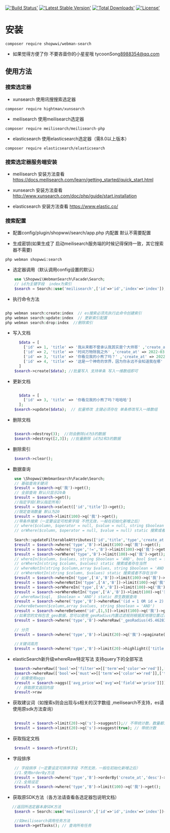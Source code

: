 [!['Build Status'](https://travis-ci.org/shopwwi/webman-search.svg?branch=main)](https://github.com/shopwwi/webman-scout) [!['Latest Stable Version'](https://poser.pugx.org/shopwwi/webman-search/v/stable.svg)](https://packagist.org/packages/shopwwi/webman-search) [!['Total Downloads'](https://poser.pugx.org/shopwwi/webman-search/d/total.svg)](https://packagist.org/packages/shopwwi/webman-search) [!['License'](https://poser.pugx.org/shopwwi/webman-search/license.svg)](https://packagist.org/packages/shopwwi/webman-search)

# 安装

```
composer require shopwwi/webman-search
```

- 如果觉得方便了你 不要吝啬你的小星星哦 tycoonSong<8988354@qq.com>
## 使用方法

### 搜索选定器
- xunsearch 使用讯搜搜索选定器
```
composer require hightman/xunsearch
```
- meilisearch 使用meilisearch选定器
```
composer require meilisearch/meilisearch-php
```
- elasticsearch 使用elasticsearch选定器（需8.0以上版本）
```
composer require elasticsearch/elasticsearch
```
### 搜索选定器服务端安装
- meilisearch 安装方法查看 https://docs.meilisearch.com/learn/getting_started/quick_start.html

- xunsearch 安装方法查看 http://www.xunsearch.com/doc/php/guide/start.installation

- elasticsearch  安装方法查看 https://www.elastic.co/

### 搜索配置

- 配置config/plugin/shopwwi/search/app.php 内配置 默认不需要配置

- 生成密钥(如果生成了 启动meilisearch服务端的时候记得保持一致，其它搜索器不需要)
```
php webman shopwwi:search
```
- 选定器调用（默认调用config设置的默认）
```php
    use \Shopwwi\WebmanSearch\Facade\Search;
    // id为主键字段  index为索引
    $search = Search::use('meilisearch',['id'=>'id','index'=>'index']);
 ```
- 执行命令方法
```php

php webman search:create:index  // es搜索必须先执行此命令创建索引
php webman search:update:index  // 更新索引配置
php webman search:drop:index  //删除索引

 ```
- 写入文档

```php
      $data = [
        ['id' => 1, 'title' => '我从来都不曾承认我其实是个大帅哥' ,'create_at' => 2022-03-24 08:08:08,'type' => 'A'],
        ['id' => 2, 'title' => '时间万物除我之外' ,'create_at' => 2022-03-24 09:08:08,'type' => 'B'],
        ['id' => 3, 'title' => '你看见我的小熊了吗？' ,'create_at' => 2022-03-24 10:08:08,'type' => 'B'],
        ['id' => 4, 'title' => '这是一个神奇的世界，因为你永远不会知道我在哪' ,'create_at' => 2022-03-24 10:08:08,'type' => 'C']
      ]
    $search->create($data); //批量写入 支持单条 写入一维数组即可
 ```

- 更新文档

```php

      $data = [
        ['id' => 3, 'title' => '你看见我的小熊了吗？哈哈哈']
      ];
    $search->update($data);  // 批量修改 主键必须存在 单条修改写入一维数组
 ```

- 删除文档

```php

    $search->destroy(3);  //则会删除id为3的数据
    $search->destroy([2,3]); //批量删除 id为2和3的数据
 ```

- 删除索引

```php
    $search->clear();
 ```

- 数据查询

```php
    use \Shopwwi\WebmanSearch\Facade\Search;
    // 基础查询关键词
    $result = $search->q('我')->get();
    // 全部查询 默认只显示20条
    $result = $search->get();
    //指定字段(默认指定所有)
    $result = $search->select(['id','title'])->get();
    //限定查询数量 默认为20
    $result = $search->limit(100)->q('我')->get();
    //带条件搜索（一定要设定可检索字段 不然无效，一般在初始化新增之后）
    // where($column, $operator = null, $value = null, string $boolean = 'AND') static 搜索
    // orWhere($column, $operator = null, $value = null) static 搜索或者
    
    Search::updateFilterableAttributes(['id','title','type','create_at']);
    $result = $search->where('type','B')->limit(100)->q('我')->get();
    $result = $search->where('type','!=','B')->limit(100)->q('我')->get();
    $result = $search->orWhere('type','B')->limit(100)->q('我')->get();
    // whereIn($column, $values, string $boolean = 'AND', bool $not = false) static 存在当中
    // orWhereIn(string $column, $values) static 搜索或者存在当然
    // whereNotIn(string $column,array $values, string $boolean = 'AND') static 搜索不存在当中
    // orWhereNotIn(string $column, $values) static 搜索或者不存在当中
    $result = $search->whereIn('type',['A','B'])->limit(100)->q('我')->get();
    $result = $search->whereNotIn('type',['A','B'])->limit(100)->q('我')->get();
    $result = $search->orWhereIn('type',['A','B'])->limit(100)->q('我')->get();
    $result = $search->orWhereNotIn('type',['A','B'])->limit(100)->q('我')->get();
    // whereRaw($sql,  $boolean = 'AND') static 原生数据查询
    $result = $search->where('type','B')->whereRaw('(id = 1 OR id = 2)')->limit(100)->q('我')->get();
    //whereBetween($column,array $values, string $boolean = 'AND')
    $result = $search->whereBetween('id',[1,5])->limit(100)->q('我')->get();
    //如果您的文档包含_geo数据，您可以使用_geoRadius内置过滤规则根据其地理位置过滤结果
    $result = $search->where('type','B')->whereRaw('_geoRadius(45.4628328, 9.1076931, 2000)')->limit(100)->q('我')->get();
    
    // 分页
    $result = $search->where('type','B')->limit(20)->q('我')->paginate(\request()->input('page',1));
    
    //关键词高亮
    $result = $search->where('type','B')->limit(20)->highlight(['title'])->q('我')->paginate(\request()->input('page',1));

 ```
- elasticSearch新升级whereRaw特定写法 支持query下的全部写法
```php
    $search->whereRaw(['bool'=>['filter'=>[['term'=>['color'=>'red']],['term'=>['color'=>'blue']]]]]);
    $search->whereRaw(['bool'=>['must'=>[['term'=>['color'=>'red']],['term'=>['color'=>'blue']]]]]);
    // 如需使用aggs
    $result = $search->aggs(['avg_price'=>['avg'=>['field'=>'price']]])->q('华为')->get();
     // 获取原文返回内容
    $result->raw
```

- 获取建议词（如搜索s则会出现与s相关的汉字数组 ,meilisearch不支持，es请使用原sdk方法查询）
```php
    
    $result = $search->limit(20)->q('s')->suggest();// 不带统计数，数量都为0
    $result = $search->limit(20)->q('s')->suggest(true); // 带统计数
 ```
- 获取指定文档

```php
    $result = $search->first(2);
 ```

- 字段排序

```php
    // 字段排序（一定要设定可排序字段 不然无效，一般在初始化新增之后） 
    //1.使用orderBy方法
    $result = $search->where('type','B')->orderBy('create_at','desc')->orderBy('id')->limit(100)->q('我')->get();
    //2.全局设定
    $result = $search->where('type','B')->limit(100)->q('我')->get();
 ```

- 获取原SDK方法（各方法请查看各选定器包说明文档）
```php
   //返回所选定器本身SDK方法
    $search = Search::use('meilisearch',['id'=>'id','index'=>'index'])->us();

    //如meilisearch调用任务方法
    $search->getTasks(); // 查询所有任务
```